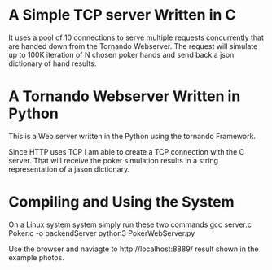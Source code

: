 A Simple TCP server Written in C
===============================

It uses a pool of 10 connections to serve multiple requests concurrently that are handed down from the Tornando Webserver. The request will simulate up to 100K iteration of N chosen poker hands and send back a json dictionary of hand results.

A Tornando Webserver Written in Python
===============================

This is a Web server written in the Python using the tornando Framework.

Since HTTP uses TCP I am able to create a TCP connection with the C server. That will receive the poker simulation results in a string representation of a jason dictionary.


Compiling and Using the System
==============================

On a Linux system system simply run these two commands 
gcc server.c Poker.c -o backendServer
python3 PokerWebServer.py

Use the browser and naviagte to http://localhost:8889/
result shown in the example photos.
